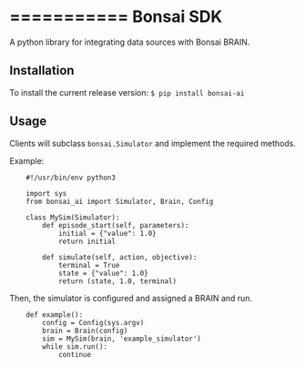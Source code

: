 ===========
Bonsai SDK
===========

A python library for integrating data sources with Bonsai BRAIN.


Installation
------------
To install the current release version:
    ```
    $ pip install bonsai-ai
    ```

Usage
-------------

Clients will subclass `bonsai.Simulator` and implement the required methods.

Example:
```
    #!/usr/bin/env python3

    import sys
    from bonsai_ai import Simulator, Brain, Config

    class MySim(Simulator):
        def episode_start(self, parameters):
            initial = {"value": 1.0}
            return initial

        def simulate(self, action, objective):
            terminal = True
            state = {"value": 1.0}
            return (state, 1.0, terminal)
```

Then, the simulator is configured and assigned a BRAIN and run.
```
    def example():
        config = Config(sys.argv)
        brain = Brain(config)
        sim = MySim(brain, 'example_simulator')
        while sim.run():
            continue
```